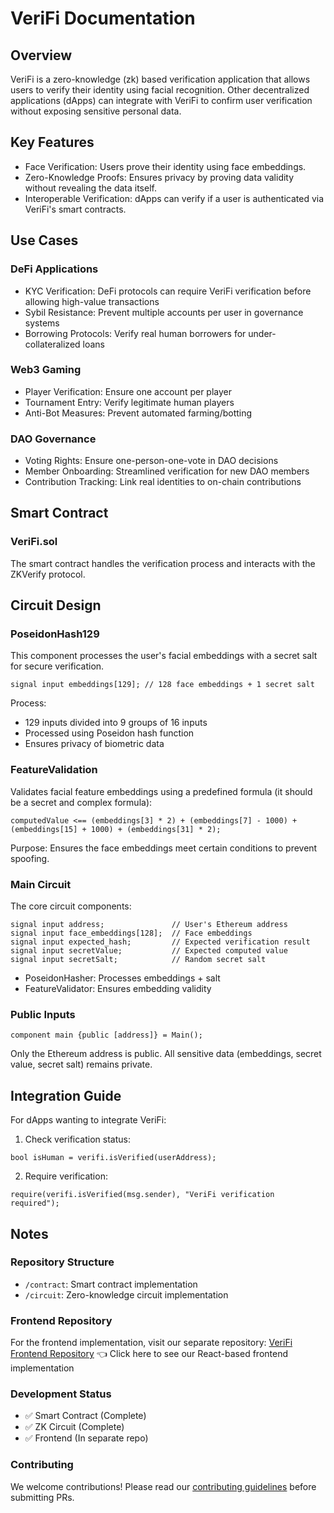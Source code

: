 # VeriFi Documentation

## Overview

VeriFi is a zero-knowledge (zk) based verification application that allows users to verify their identity using facial recognition. Other decentralized applications (dApps) can integrate with VeriFi to confirm user verification without exposing sensitive personal data.

## Key Features

- Face Verification: Users prove their identity using face embeddings.
- Zero-Knowledge Proofs: Ensures privacy by proving data validity without revealing the data itself.
- Interoperable Verification: dApps can verify if a user is authenticated via VeriFi's smart contracts.

## Use Cases

### DeFi Applications
- KYC Verification: DeFi protocols can require VeriFi verification before allowing high-value transactions
- Sybil Resistance: Prevent multiple accounts per user in governance systems
- Borrowing Protocols: Verify real human borrowers for under-collateralized loans

### Web3 Gaming
- Player Verification: Ensure one account per player
- Tournament Entry: Verify legitimate human players
- Anti-Bot Measures: Prevent automated farming/botting

### DAO Governance
- Voting Rights: Ensure one-person-one-vote in DAO decisions
- Member Onboarding: Streamlined verification for new DAO members
- Contribution Tracking: Link real identities to on-chain contributions

## Smart Contract

### VeriFi.sol

The smart contract handles the verification process and interacts with the ZKVerify protocol.

## Circuit Design

### PoseidonHash129

This component processes the user's facial embeddings with a secret salt for secure verification.

```
signal input embeddings[129]; // 128 face embeddings + 1 secret salt
```

Process:
- 129 inputs divided into 9 groups of 16 inputs
- Processed using Poseidon hash function
- Ensures privacy of biometric data

### FeatureValidation

Validates facial feature embeddings using a predefined formula (it should be a secret and complex formula):

```
computedValue <== (embeddings[3] * 2) + (embeddings[7] - 1000) + (embeddings[15] + 1000) + (embeddings[31] * 2);
```

Purpose: Ensures the face embeddings meet certain conditions to prevent spoofing.

### Main Circuit

The core circuit components:

```
signal input address;               // User's Ethereum address
signal input face_embeddings[128];  // Face embeddings
signal input expected_hash;         // Expected verification result
signal input secretValue;           // Expected computed value
signal input secretSalt;            // Random secret salt
```

- PoseidonHasher: Processes embeddings + salt
- FeatureValidator: Ensures embedding validity

### Public Inputs

```
component main {public [address]} = Main();
```

Only the Ethereum address is public. All sensitive data (embeddings, secret value, secret salt) remains private.

## Integration Guide

For dApps wanting to integrate VeriFi:

1. Check verification status:
```solidity
bool isHuman = verifi.isVerified(userAddress);
```

2. Require verification:
```solidity
require(verifi.isVerified(msg.sender), "VeriFi verification required");
```

## Notes

### Repository Structure
- `/contract`: Smart contract implementation
- `/circuit`: Zero-knowledge circuit implementation

### Frontend Repository
For the frontend implementation, visit our separate repository:
[VeriFi Frontend Repository](https://github.com/akbaridria/verifi-frontend) 👈 Click here to see our React-based frontend implementation

### Development Status
- ✅ Smart Contract (Complete)
- ✅ ZK Circuit (Complete)
- ✅ Frontend (In separate repo)

### Contributing
We welcome contributions! Please read our [contributing guidelines](CONTRIBUTING.md) before submitting PRs.
